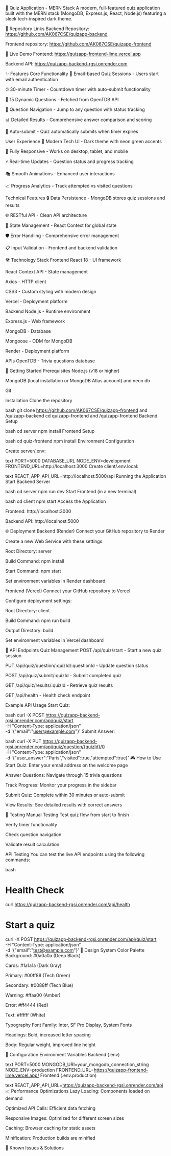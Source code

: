 📝 Quiz Application - MERN Stack
A modern, full-featured quiz application built with the MERN stack (MongoDB, Express.js, React, Node.js) featuring a sleek tech-inspired dark theme.

🔗 Repository Links
Backend Repository: https://github.com/AK067CSE/quizapp-backend

Frontend repository: https://github.com/AK067CSE/quizapp-frontend

🚀 Live Demo
Frontend: https://quizapp-frontend-lime.vercel.app

Backend API: https://quizapp-backend-rgsi.onrender.com

✨ Features
Core Functionality
📧 Email-based Quiz Sessions - Users start with email authentication

⏰ 30-minute Timer - Countdown timer with auto-submit functionality

🎯 15 Dynamic Questions - Fetched from OpenTDB API

🧭 Question Navigation - Jump to any question with status tracking

📊 Detailed Results - Comprehensive answer comparison and scoring

🔄 Auto-submit - Quiz automatically submits when timer expires

User Experience
🎨 Modern Tech UI - Dark theme with neon green accents

📱 Fully Responsive - Works on desktop, tablet, and mobile

⚡ Real-time Updates - Question status and progress tracking

🎭 Smooth Animations - Enhanced user interactions

📈 Progress Analytics - Track attempted vs visited questions

Technical Features
🔒 Data Persistence - MongoDB stores quiz sessions and results

🌐 RESTful API - Clean API architecture

🎪 State Management - React Context for global state

🛡️ Error Handling - Comprehensive error management

📋 Input Validation - Frontend and backend validation

🛠️ Technology Stack
Frontend
React 18 - UI framework

React Context API - State management

Axios - HTTP client

CSS3 - Custom styling with modern design

Vercel - Deployment platform

Backend
Node.js - Runtime environment

Express.js - Web framework

MongoDB - Database

Mongoose - ODM for MongoDB

Render - Deployment platform

APIs
OpenTDB - Trivia questions database

🚀 Getting Started
Prerequisites
Node.js (v18 or higher)

MongoDB (local installation or MongoDB Atlas account) and neon db 

Git

Installation
Clone the repository

bash
git clone  https://github.com/AK067CSE/quizapp-frontend and /quizapp-backend
cd quizapp-frontend and /quizapp-frontend
Backend Setup

bash
cd server
npm install
Frontend Setup

bash
cd quiz-frontend
npm install
Environment Configuration

Create server/.env:

text
PORT=5000
DATABASE_URL
NODE_ENV=development
FRONTEND_URL=http://localhost:3000
Create client/.env.local:

text
REACT_APP_API_URL=http://localhost:5000/api
Running the Application
Start Backend Server

bash
cd server
npm run dev
Start Frontend (in a new terminal)

bash
cd client
npm start
Access the Application

Frontend: http://localhost:3000

Backend API: http://localhost:5000

🌐 Deployment
Backend (Render)
Connect your GitHub repository to Render

Create a new Web Service with these settings:

Root Directory: server

Build Command: npm install

Start Command: npm start

Set environment variables in Render dashboard

Frontend (Vercel)
Connect your GitHub repository to Vercel

Configure deployment settings:

Root Directory: client

Build Command: npm run build

Output Directory: build

Set environment variables in Vercel dashboard

📡 API Endpoints
Quiz Management
POST /api/quiz/start - Start a new quiz session

PUT /api/quiz/question/:quizId/:questionId - Update question status

POST /api/quiz/submit/:quizId - Submit completed quiz

GET /api/quiz/results/:quizId - Retrieve quiz results

GET /api/health - Health check endpoint

Example API Usage
Start Quiz:

bash
curl -X POST https://quizapp-backend-rgsi.onrender.com/api/quiz/start \
  -H "Content-Type: application/json" \
  -d '{"email":"user@example.com"}'
Submit Answer:

bash
curl -X PUT https://quizapp-backend-rgsi.onrender.com/api/quiz/question/{quizId}/0 \
  -H "Content-Type: application/json" \
  -d '{"user_answer":"Paris","visited":true,"attempted":true}'
🎮 How to Use
Start Quiz: Enter your email address on the welcome page

Answer Questions: Navigate through 15 trivia questions

Track Progress: Monitor your progress in the sidebar

Submit Quiz: Complete within 30 minutes or auto-submit

View Results: See detailed results with correct answers

🧪 Testing
Manual Testing
Test quiz flow from start to finish

Verify timer functionality

Check question navigation

Validate result calculation

API Testing
You can test the live API endpoints using the following commands:

bash
# Health Check
curl https://quizapp-backend-rgsi.onrender.com/api/health

# Start a quiz
curl -X POST https://quizapp-backend-rgsi.onrender.com/api/quiz/start \
  -H "Content-Type: application/json" \
  -d '{"email":"test@example.com"}'
🎨 Design System
Color Palette
Background: #0a0a0a (Deep Black)

Cards: #1a1a1a (Dark Gray)

Primary: #00ff88 (Tech Green)

Secondary: #0088ff (Tech Blue)

Warning: #ffaa00 (Amber)

Error: #ff4444 (Red)

Text: #ffffff (White)

Typography
Font Family: Inter, SF Pro Display, System Fonts

Headings: Bold, increased letter spacing

Body: Regular weight, improved line height

🔧 Configuration
Environment Variables
Backend (.env)

text
PORT=5000
MONGODB_URI=your_mongodb_connection_string
NODE_ENV=production
FRONTEND_URL=https://quizapp-frontend-lime.vercel.app/
Frontend (.env.production)

text
REACT_APP_API_URL=https://quizapp-backend-rgsi.onrender.com/api
📈 Performance Optimizations
Lazy Loading: Components loaded on demand

Optimized API Calls: Efficient data fetching

Responsive Images: Optimized for different screen sizes

Caching: Browser caching for static assets

Minification: Production builds are minified

🐛 Known Issues & Solutions
